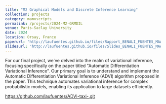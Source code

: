 ```yaml
---
title: "M2 Graphical Models and Discrete Inference Learning"
collection: projects
category: manuscripts
permalink: /projects/2024-M2-GRMDIL
venue: Paris-Saclay University 
date: 2024
location: Orsay, France
paperurl: 'http://laufuentes.github.io/files/Rapport_BENALI_FUENTES_MAATOUK.pdf'
slidesurl: 'http://laufuentes.github.io/files/Slides_BENALI_FUENTES_MAATOUK.pdf'
---
```


For our final project, we've delved into the realm of variational inference, focusing specifically on the paper titled "Automatic Differentiation Variational Inference". Our primary goal is to understand and implement the Automatic Differentiation Variational Inference (ADVI) algorithm proposed in the paper. This technique automates variational inference for complex probabilistic models, enabling its application to large datasets efficiently.

https://github.com/laufuentes/ADVI-taxi-.git